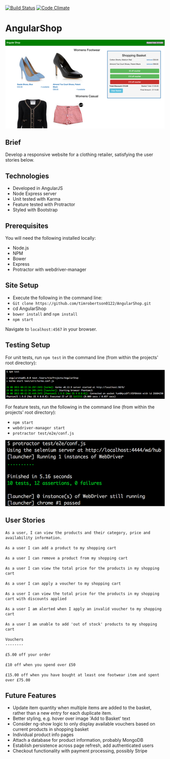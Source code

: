 [![Build Status](https://travis-ci.org/timrobertson0122/AngularShop.svg?branch=master)](https://travis-ci.org/timrobertson0122/AngularShop)
[![Code Climate](https://codeclimate.com/github/timrobertson0122/AngularShop/badges/gpa.svg)](https://codeclimate.com/github/timrobertson0122/AngularShop)

# AngularShop

![Browser](public/images/screenshot-browser.png)

Brief
-----

Develop a responsive website for a clothing retailer, satisfying the user stories below.

Technologies
------------

* Developed in AngularJS
* Node Express server
* Unit tested with Karma
* Feature tested with Protractor
* Styled with Bootstrap

Prerequisites
-------------

You will need the following installed locally:  

* Node.js
* NPM
* Bower
* Express
* Protractor with webdriver-manager

Site Setup
----------

* Execute the following in the command line:
* ```Git clone https://github.com/timrobertson0122/AngularShop.git```
* cd AngularShop
* ```bower install``` and ```npm install```
* ```npm start```

Navigate to ```localhost:4567``` in your browser.  

Testing Setup
-------------

For unit tests, run ```npm test``` in the command line (from within the projects' root directory):

![Unit Tests](public/images/unit-tests.png)  

For feature tests, run the following in the command line (from within the projects' root directory):
* ```npm start ```
* ```webdriver-manager start```
* ```protractor test/e2e/conf.js```

![Feature Tests](public/images/feature-tests.png)

User Stories
------------

```
As a user, I can view the products and their category, price and availability information.

As a user I can add a product to my shopping cart

As a user I can remove a product from my shopping cart

As a user I can view the total price for the products in my shopping cart

As a user I can apply a voucher to my shopping cart

As a user I can view the total price for the products in my shopping cart with discounts applied

As a user I am alerted when I apply an invalid voucher to my shopping cart

As a user I am unable to add 'out of stock' products to my shopping cart

Vouchers
--------

£5.00 off your order

£10 off when you spend over £50

£15.00 off when you have bought at least one footwear item and spent over £75.00
```

Future Features
---------------

* Update item quantity when multiple items are added to the basket, rather than a new entry for each duplicate item.
* Better styling, e.g. hover over image 'Add to Basket' text
* Consider ng-show logic to only display available vouchers based on current products in shopping basket
* Individual product info pages
* Attach a database for product information, probably MongoDB
* Establish persistence across page refresh, add authenticated users
* Checkout functionality with payment processing, possibly Stripe
